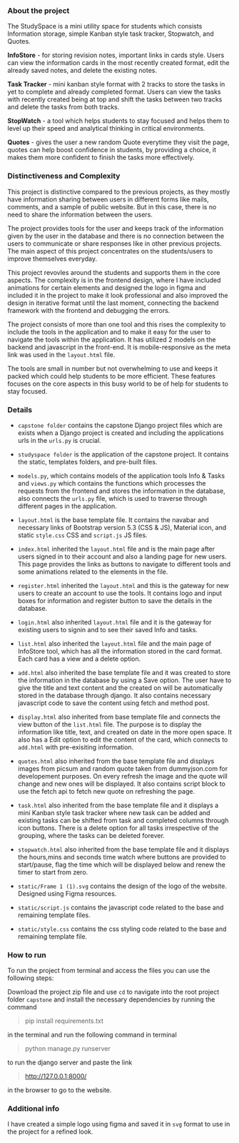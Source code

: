 ### About the project
The StudySpace is a mini utility space for students which consists Information storage, simple Kanban style task tracker, Stopwatch, and Quotes.

**InfoStore** - for storing revision notes, important links in cards style. Users can view the information cards in the most recently created format, edit the already saved notes, and delete the existing notes.

**Task Tracker** - mini kanban style format with 2 tracks to store the tasks in yet to complete and already completed format. Users can view the tasks with recently created being at top and shift the tasks between two tracks and delete the tasks from both tracks.

**StopWatch** - a tool which helps students to stay focused and helps them to level up their speed and analytical thinking in critical environments.

**Quotes** - gives the user a new random Quote everytime they visit the page, quotes can help boost confidence in students, by providing a choice, it makes them more confident to finish the tasks more effectively.

### Distinctiveness and Complexity
This project is distinctive compared to the previous projects, as they mostly have information sharing between users in different forms like mails, comments, and a sample of public website. But in this case, there is no need to share the information between the users.

The project provides tools for the user and keeps track of the information given by the user in the database and there is no connection between the users to communicate or share responses like in other previous projects. The main aspect of this project concentrates on the students/users to improve themselves everyday. 

This project revovles around the students and supports them in the core aspects.
The complexity is in the frontend design, where I have included animations for certain elements and designed the logo in figma and included it in the project to make it look professional and also improved the design in iterative format until the last moment, connecting the backend framework with the frontend and debugging the errors. 

The project consists of more than one tool and this rises the complexity to include the tools in the application and to make it easy for the user to navigate the tools within the application. It has utilized 2 models on the backend and javascript in the front-end. It is mobile-responsive as the meta link was used in the `layout.html` file. 

The tools are small in number but not overwhelming to use and keeps it packed which could help students to be more efficient. These features focuses on the core aspects in this busy world to be of help for students to stay focused.

### Details

- `capstone folder` contains the capstone Django project files which are exists when a Django project is created and including the applications urls in the `urls.py` is crucial.

- `studyspace folder` is the application of the capstone project. It contains the static, templates folders, and pre-built files.

- `models.py`, which contains models of the application tools Info & Tasks and `views.py` which contains the functions which processes the requests from the frontend and stores the information in the database, also connects the `urls.py` file, which is used to traverse through different pages in the application. 

- `layout.html` is the base template file. It contains the navabar and necessary links of Bootstrap version 5.3 (CSS & JS), Material icon, and static `style.css` CSS and `script.js` JS files.

- `index.html` inherited the `layout.html` file and is the main page after users signed in to their account and also a landing page for new users. This page provides the links as buttons to navigate to different tools and some animations related to the elements in the file.

- `register.html` inherited the `layout.html` and this is the gateway for new users to create an account to use the tools. It contains logo and input boxes for information and register button to save the details in the database.

- `login.html` also inherited `layout.html` file and it is the gateway for existing users to signin and to see their saved Info and tasks.

- `list.html` also inherited the `layout.html` file and the main page of InfoStore tool, which has all the information stored in the card format. Each card has a view and a delete option.

- `add.html` also inherited the base template file and it was created to store the information in the database by using a Save option. The user have to give the title and text content and the created on will be automatically stored in the database through django. It also contains necessary javascript code to save the content using fetch and method post.

- `display.html` also inherited from base template file and connects the view button of the `list.html` file. The purpose is to display the information like title, text, and created on date in the more open space. It also has a Edit option to edit the content of the card, which connects to `add.html` with pre-exisiting information.

- `quotes.html` also inherited from the base template file and displays images from picsum and random quote taken from dummyjson.com for developement purposes. On every refresh the image and the quote will change and new ones will be displayed. It also contains script block to use the fetch api to fetch new quote on refreshing the page.

- `task.html` also inherited from the base template file and it displays a mini Kanban style task tracker where new task can be added and existing tasks can be shifted from task and completed columns through icon buttons. There is a delete option for all tasks irrespective of the grouping, where the tasks can be deleted forever.

- `stopwatch.html` also inherited from the base template file and it displays the hours,mins and seconds time watch where buttons are provided to start/pause, flag the time which will be displayed below and renew the timer to start from zero.

- `static/Frame 1 (1).svg` contains the design of the logo of the website. Designed using Figma resources.

- `static/script.js` contains the javascript code related to the base and remaining template files.

- `static/style.css` contains the css styling code related to the base and remaining template file.


### How to run

To run the project from terminal and access the files you can use the following steps:

Download the project zip file and use `cd` to navigate into the root project folder `capstone` and install the necessary dependencies by running the command 
> pip install requirements.txt

in the terminal and run the following command in terminal

> python manage.py runserver  

to run the django server and paste the link

> http://127.0.0.1:8000/

in the browser to go to the website.


### Additional info
I have created a simple logo using figma and saved it in `svg` format to use in the project for a refined look.